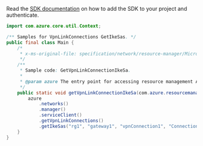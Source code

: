 Read the [SDK documentation](https://github.com/Azure/azure-sdk-for-java/blob/azure-resourcemanager_2.15.0/sdk/resourcemanager/azure-resourcemanager/README.md) on how to add the SDK to your project and authenticate.

```java
import com.azure.core.util.Context;

/** Samples for VpnLinkConnections GetIkeSas. */
public final class Main {
    /*
     * x-ms-original-file: specification/network/resource-manager/Microsoft.Network/stable/2021-05-01/examples/VpnSiteLinkConnectionGetIkeSas.json
     */
    /**
     * Sample code: GetVpnLinkConnectionIkeSa.
     *
     * @param azure The entry point for accessing resource management APIs in Azure.
     */
    public static void getVpnLinkConnectionIkeSa(com.azure.resourcemanager.AzureResourceManager azure) {
        azure
            .networks()
            .manager()
            .serviceClient()
            .getVpnLinkConnections()
            .getIkeSas("rg1", "gateway1", "vpnConnection1", "Connection-Link1", Context.NONE);
    }
}
```
